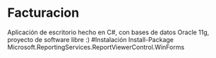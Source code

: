# Facturacion
Aplicación de escritorio hecho en C#, con bases de datos Oracle 11g, proyecto de software libre :)
#Instalación
Install-Package Microsoft.ReportingServices.ReportViewerControl.WinForms
